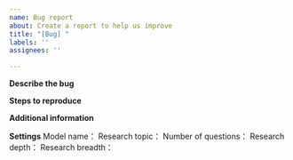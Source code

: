 ```yaml
---
name: Bug report
about: Create a report to help us improve
title: "[Bug] "
labels: ''
assignees: ''

---
```


**Describe the bug**
<!-- Describe the problem you found. (If too little information is provided, the issue may not be handled) -->

**Steps to reproduce**
<!-- How to operate to make the problem appear stably? -->

**Additional information**
<!-- Add screenshots or other information (if possible) to better describe the problem. -->

**Settings**
Model name：
Research topic：
Number of questions：
Research depth：
Research breadth：
